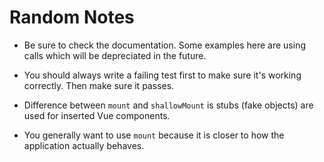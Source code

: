 # Random Notes

- Be sure to check the documentation. Some examples here are using calls which will be depreciated in the future.

- You should always write a failing test first to make sure it's working correctly. Then make sure it passes.
- Difference between `mount` and `shallowMount` is stubs (fake objects) are used for inserted Vue components.
- You generally want to use `mount` because it is closer to how the application actually behaves.